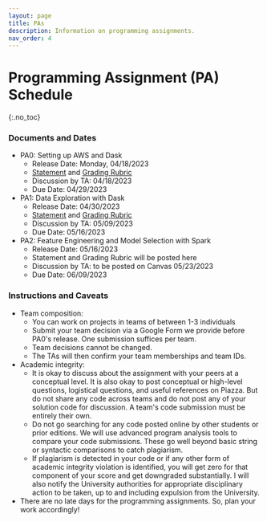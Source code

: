 ```yaml
---
layout: page
title: PAs
description: Information on programming assignments.
nav_order: 4
---
```


# Programming Assignment (PA) Schedule 
{:.no_toc}

### Documents and Dates
- PA0: Setting up AWS and Dask
    - Release Date: Monday, 04/18/2023
    - [Statement](resources/PAs/PA0.pdf) and [Grading Rubric](resources/PAs/PA0_Grading_Rubric.pdf)
    - Discussion by TA: 04/18/2023
    - Due Date: 04/29/2023
- PA1: Data Exploration with Dask
    - Release Date: 04/30/2023
    - [Statement](resources/PAs/PA1.pdf) and [Grading Rubric](resources/PAs/PA1_Grading_Rubric.pdf)
    - Discussion by TA: 05/09/2023
    - Due Date: 05/16/2023
- PA2: Feature Engineering and Model Selection with Spark
    - Release Date: 05/16/2023
    - Statement and Grading Rubric will be posted here
    - Discussion by TA: to be posted on Canvas 05/23/2023
    - Due Date: 06/09/2023

### Instructions and Caveats
- Team composition:
    - You can work on projects in teams of between 1-3 individuals
    - Submit your team decision via a Google Form we provide before PA0's release. One submission suffices per team. 
    - Team decisions cannot be changed.
    - The TAs will then confirm your team memberships and team IDs. 
- Academic integrity: 
    - It is okay to discuss about the assignment with your peers at a conceptual level. It is also okay to post conceptual or high-level questions, logistical questions, and useful references on Piazza. But do not share any code across teams and do not post any of your solution code for discussion. A team's code submission must be entirely their own.
    - Do not go searching for any code posted online by other students or prior editions. We will use advanced program analysis tools to compare your code submissions. These go well beyond basic string or syntactic comparisons to catch plagiarism.
    - If plagiarism is detected in your code or if any other form of academic integrity violation is identified, you will get zero for that component of your score and get downgraded substantially. I will also notify the University authorities for appropriate disciplinary action to be taken, up to and including expulsion from the University.
- There are no late days for the programming assignments. So, plan your work accordingly!
